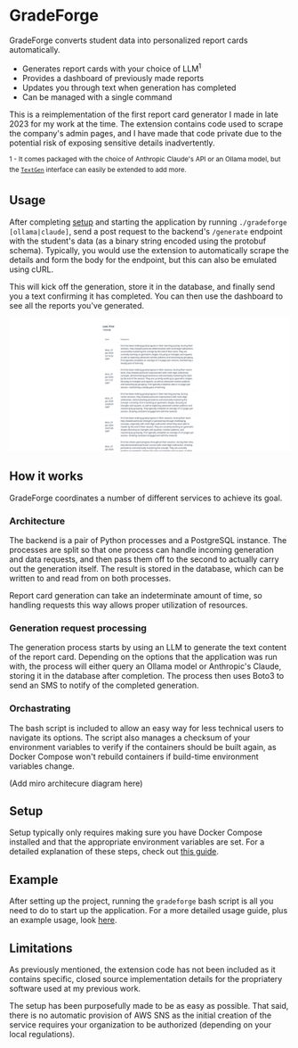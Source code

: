 
# GradeForge

GradeForge converts student data into personalized report cards automatically.

- Generates report cards with your choice of LLM<sup>1</sup>
- Provides a dashboard of previously made reports
- Updates you through text when generation has completed
- Can be managed with a single command

This is a reimplementation of the first report card generator I made in late 2023 for my work at the time. The extension contains code used to scrape the company's admin pages, and I have made that code private due to the potential risk of exposing sensitive details inadvertently.

<sup>1 - It comes packaged with the choice of Anthropic Claude's API or an Ollama model, but the [`TextGen`](../server/src/text_gen.py) interface can easily be extended to add more.</sup>

## Usage
After completing [setup](setup.md) and starting the application by running `./gradeforge [ollama|claude]`, send a post request to the backend's `/generate` endpoint with the student's data (as a binary string encoded using the protobuf schema). Typically, you would use the extension to automatically scrape the details and form the body for the endpoint, but this can also be emulated using cURL.

This will kick off the generation, store it in the database, and finally send you a text confirming it has completed. You can then use the dashboard to see all the reports you've generated.

![screenshot of an example student's report cards](ui-screenshot.png)

## How it works
GradeForge coordinates a number of different services to achieve its goal.

### Architecture

The backend is a pair of Python processes and a PostgreSQL instance. The processes are split so that one process can handle incoming generation and data requests, and then pass them off to the second to actually carry out the generation itself. The result is stored in the database, which can be written to and read from on both processes.

Report card generation can take an indeterminate amount of time, so handling requests this way allows proper utilization of resources.

### Generation request processing

The generation process starts by using an LLM to generate the text content of the report card. Depending on the options that the application was run with, the process will either query an Ollama model or Anthropic's Claude, storing it in the database after completion. The process then uses Boto3 to send an SMS to notify of the completed generation.

### Orchastrating

The bash script is included to allow an easy way for less technical users to navigate its options. The script also manages a checksum of your environment variables to verify if the containers should be built again, as Docker Compose won't rebuild containers if build-time environment variables change.


(Add miro architecure diagram here)


## Setup
Setup typically only requires making sure you have Docker Compose installed and that the appropriate environment variables are set. For a detailed explanation of these steps, check out [this guide](setup.md).

## Example
After setting up the project, running the `gradeforge` bash script is all you need to do to start up the application. For a more detailed usage guide, plus an example usage, look [here](usage.md).

## Limitations

As previously mentioned, the extension code has not been included as it contains specific, closed source implementation details for the propriatery software used at my previous work.

The setup has been purposefully made to be as easy as possible. That said, there is no automatic provision of AWS SNS as the initial creation of the service requires your organization to be authorized (depending on your local regulations).